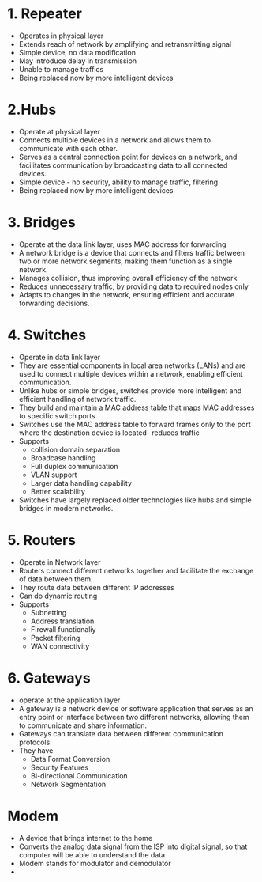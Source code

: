 # 1. Repeater
- Operates in physical layer
- Extends reach of network by amplifying and retransmitting signal
- Simple device, no data modification
- May introduce delay in transmission
- Unable to manage traffics
- Being replaced now by more intelligent devices

# 2.Hubs
- Operate at physical layer
- Connects multiple devices in a network and allows them to communicate with each other.
- Serves as a central connection point for devices on a network, and facilitates communication by broadcasting data to all connected devices.
- Simple device - no security, ability to manage traffic, filtering
- Being replaced now by more intelligent devices

# 3. Bridges
- Operate at the data link layer, uses MAC address for forwarding
- A network bridge is a device that connects and filters traffic between two or more network segments, making them function as a single network. 
- Manages collision, thus improving overall efficiency of the network
- Reduces unnecessary traffic, by providing data to required nodes only
- Adapts to changes in the network, ensuring efficient and accurate forwarding decisions.

# 4. Switches
- Operate in data link layer
-  They are essential components in local area networks (LANs) and are used to connect multiple devices within a network, enabling efficient communication.
- Unlike hubs or simple bridges, switches provide more intelligent and efficient handling of network traffic.
- They build and maintain a MAC address table that maps MAC addresses to specific switch ports
- Switches use the MAC address table to forward frames only to the port where the destination device is located- reduces traffic
- Supports 
    - collision domain separation
    - Broadcase handling
    - Full duplex communication
    - VLAN support
    - Larger data handling capability
    - Better scalability
- Switches have largely replaced older technologies like hubs and simple bridges in modern networks.

# 5. Routers
- Operate in Network layer
- Routers connect different networks together and facilitate the exchange of data between them.
- They route data between different IP addresses
- Can do dynamic routing
- Supports 
  - Subnetting
  - Address translation
  - Firewall functionaliy
  - Packet filtering
  - WAN connectivity

# 6. Gateways
- operate at the application layer
- A gateway is a network device or software application that serves as an entry point or interface between two different networks, allowing them to communicate and share information. 
- Gateways can translate data between different communication protocols. 
- They have
  - Data Format Conversion
  - Security Features
  - Bi-directional Communication
  - Network Segmentation



# Modem
- A device that brings internet to the home
- Converts the analog data signal from the ISP into digital signal, so that computer will be able to understand the data
- Modem stands for modulator and demodulator
- 